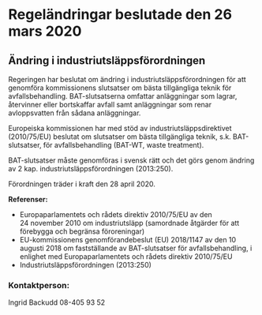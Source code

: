 # Regeländringar beslutade den 26 mars 2020

## Ändring i industriutsläppsförordningen

Regeringen har beslutat om ändring i industriutsläppsförordningen för att genomföra kommissionens slutsatser om bästa tillgängliga teknik för avfallsbehandling. BAT\-slutsatserna omfattar anläggningar som lagrar, återvinner eller bortskaffar avfall samt anläggningar som renar avloppsvatten från sådana anläggningar.

Europeiska kommissionen har med stöd av industriutsläppsdirektivet (2010/75/EU) beslutat om slutsatser om bästa tillgängliga teknik, s.k. BAT\-slutsatser, för avfallsbehandling (BAT\-WT, waste treatment).

BAT\-slutsatser måste genomföras i svensk rätt och det görs genom ändring av 2 kap. industriutsläppsförordningen (2013:250\).

Förordningen träder i kraft den 28 april 2020\.

**Referenser:**

* Europaparlamentets och rådets direktiv 2010/75/EU av den 24 november 2010 om industriutsläpp (samordnade åtgärder för att förebygga och begränsa föroreningar)
* EU\-kommissionens genomförandebeslut (EU) 2018/1147 av den 10 augusti 2018 om fastställande av BAT\-slutsatser för avfallsbehandling, i enlighet med Europaparlamentets och rådets direktiv 2010/75/EU
* Industriutsläppsförordningen (2013:250\)

### Kontaktperson:

Ingrid Backudd 08\-405 93 52
